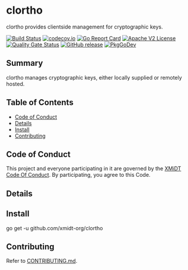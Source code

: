 # clortho

clortho provides clientside management for cryptographic keys.

[![Build Status](https://github.com/xmidt-org/clortho/workflows/CI/badge.svg)](https://github.com/xmidt-org/clortho/actions)
[![codecov.io](http://codecov.io/github/xmidt-org/clortho/coverage.svg?branch=main)](http://codecov.io/github/xmidt-org/clortho?branch=main)
[![Go Report Card](https://goreportcard.com/badge/github.com/xmidt-org/clortho)](https://goreportcard.com/report/github.com/xmidt-org/clortho)
[![Apache V2 License](http://img.shields.io/badge/license-Apache%20V2-blue.svg)](https://github.com/xmidt-org/clortho/blob/main/LICENSE)
[![Quality Gate Status](https://sonarcloud.io/api/project_badges/measure?project=xmidt-org_clortho&metric=alert_status)](https://sonarcloud.io/dashboard?id=xmidt-org_clortho)
[![GitHub release](https://img.shields.io/github/release/xmidt-org/clortho.svg)](CHANGELOG.md)
[![PkgGoDev](https://pkg.go.dev/badge/github.com/xmidt-org/clortho)](https://pkg.go.dev/github.com/xmidt-org/clortho)

## Summary

clortho manages cryptographic keys, either locally supplied or remotely hosted.

## Table of Contents

- [Code of Conduct](#code-of-conduct)
- [Details](#details)
- [Install](#install)
- [Contributing](#contributing)

## Code of Conduct

This project and everyone participating in it are governed by the [XMiDT Code Of Conduct](https://xmidt.io/docs/community/code_of_conduct/). 
By participating, you agree to this Code.

## Details

## Install

go get -u github.com/xmidt-org/clortho

## Contributing

Refer to [CONTRIBUTING.md](CONTRIBUTING.md).
